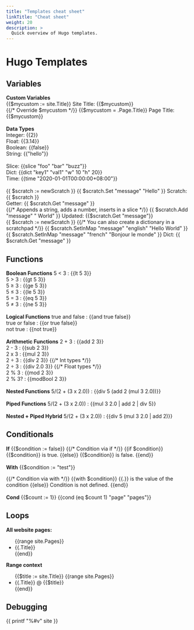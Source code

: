 ```yaml
---
title: "Templates cheat sheet"
linkTitle: "Cheat sheet"
weight: 20
description: >
  Quick overview of Hugo templates.
---
```



<h1>Hugo Templates</h1>
<h2>Variables</h2>
<b>Custom Variables</b>                                        <br />
{{$mycustom := site.Title}}
Site Title: {{$mycustom}}                                      <br />
{{/* Override $mycustom */}}
{{$mycustom = .Page.Title}}
Page Title: {{$mycustom}}                                      <br />
                                                               <br />
<b>Data Types</b>                                              <br />
Integer: {{2}}                                                 <br />
Float: {{3.14}}                                                <br />
Boolean: {{false}}                                             <br />
String: {{"hello"}}                                            <br />
                                                               <br />
Slice: {{slice "foo" "bar" "buzz"}}                            <br />
Dict: {{dict "key1" "val1" "w" 10 "h" 20}}                     <br />
Time: {{time "2020-01-01T00:00:00+08:00"}}                     <br />
                                                               <br />
{{ $scratch := newScratch }}
{{ $scratch.Set "message" "Hello" }}
Scratch: {{ $scratch }}                                        <br />
Getter: {{ $scratch.Get "message" }}                           <br />
{{/* Appends a string, adds a number, inserts in a slice */}}
{{ $scratch.Add "message" " World" }}
Updated: {{$scratch.Get "message"}}                            <br />
{{ $scratch := newScratch }}
{{/* You can also create a dictionary in a scratchpad */}}
{{ $scratch.SetInMap "message" "english" "Hello World" }}
{{ $scratch.SetInMap "message" "french" "Bonjour le monde" }}
Dict: {{ $scratch.Get "message" }}                             <br />
<h2> Functions </h2>
<b>Boolean Functions</b>
5 &lt; 3 : {{lt 5 3}}                                          <br />
5 &gt; 3 : {{gt 5 3}}                                          <br />
5 &ge; 3 : {{ge 5 3}}                                          <br />
5 &le; 3 : {{le 5 3}}                                          <br />
5 = 3 : {{eq 5 3}}                                             <br />
5 &ne; 3 : {{ne 5 3}}                                          <br />
                                                               <br />
<b>Logical Functions</b>
true and false : {{and true false}}                            <br />
true or false : {{or true false}}                              <br />
not true : {{not true}}                                        <br />
                                                               <br />
<b>Arithmetic Functions</b>
2 + 3 : {{add 2 3}}                                            <br />
2 - 3 : {{sub 2 3}}                                            <br />
2 x 3 : {{mul 2 3}}                                            <br />
2 &divide; 3 : {{div 2 3}} {{/* Int types   */}}               <br />
2 &divide; 3 : {{div 2.0 3}} {{/* Float types */}}             <br />
2 % 3 : {{mod 2 3}}                                            <br />
2 % 3? : {{modBool 2 3}}                                       <br />
                                                               <br />
<b>Nested Functions</b>
5/(2 + (3 x 2.0)) : {{div 5 (add 2 (mul 3 2.0))}}              <br />
                                                               <br />
<b>Piped Functions</b>
5/(2 + (3 x 2.0)) : {{mul 3 2.0 | add 2 | div 5}}              <br />
                                                               <br />
<b>Nested + Piped Hybrid</b>
5/(2 + (3 x 2.0)) : {{div 5 (mul 3 2.0 | add 2)}}              <br />

<h2> Conditionals </h2>
<b>If</b>
{{$condition := false}}
{{/* Condition via if */}}
{{if $condition}}
{{$condition}} is true.
{{else}}
{{$condition}} is false.
{{end}}                                                        <br />
                                                               <br />
<b>With</b>
{{$condition := "test"}}

{{/* Condition via with */}}
{{with $condition}}
{{.}} is the value of the condition
{{else}}
Condition is not defined.
{{end}}                                                       <br />
                                                               <br />
<b>Cond</b>
{{$count := 1}}
{{cond (eq $count 1) "page" "pages"}}

<h2>Loops</h2>
<b>All website pages:</b>
<ul>
{{range site.Pages}}
<li> {{.Title}}</li>
{{end}}
</ul>
<b>Range context</b>
<ul>
{{$title := site.Title}}
{{range site.Pages}}
<li> {{.Title}} @ {{$title}}</li>
{{end}}
</ul>
<h2>Debugging</h2>
{{ printf "%#v" site }}